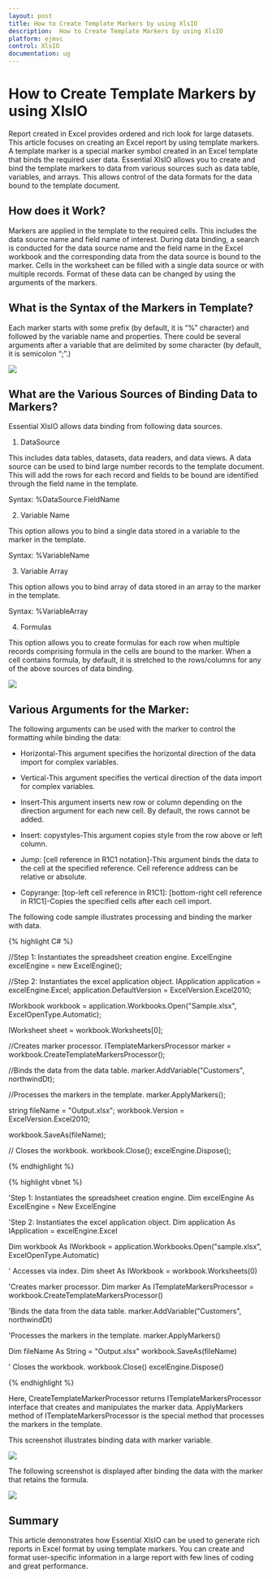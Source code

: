 ```yaml
---
layout: post
title: How to Create Template Markers by using XlsIO 
description:  How to Create Template Markers by using XlsIO
platform: ejmvc
control: XlsIO	
documentation: ug
---
```


# How to Create Template Markers by using XlsIO

Report created in Excel provides ordered and rich look for large datasets. This article focuses on creating an Excel report by using template markers. A template marker is a special marker symbol created in an Excel template that binds the required user data. Essential XlsIO allows you to create and bind the template markers to data from various sources such as data table, variables, and arrays. This allows control of the data formats for the data bound to the template document.

## How does it Work?

Markers are applied in the template to the required cells. This includes the data source name and field name of interest. During data binding, a search is conducted for the data source name and the field name in the Excel workbook and the corresponding data from the data source is bound to the marker. Cells in the worksheet can be filled with a single data source or with multiple records. Format of these data can be changed by using the arguments of the markers.

## What is the Syntax of the Markers in Template?

Each marker starts with some prefix (by default, it is “%” character) and followed by the variable name and properties. There could be several arguments after a variable that are delimited by some character (by default, it is semicolon “;”.)


![](FAQ_images/FAQ_img3.png)

## What are the Various Sources of Binding Data to Markers?

Essential XlsIO allows data binding from following data sources.

1. DataSource

This includes data tables, datasets, data readers, and data views. A data source can be used to bind large number records to the template document. This will add the rows for each record and fields to be bound are identified through the field name in the template.

Syntax: %DataSource.FieldName

2. Variable Name

This option allows you to bind a single data stored in a variable to the marker in the template.

Syntax: %VariableName

3. Variable Array

This option allows you to bind array of data stored in an array to the marker in the template.

Syntax: %VariableArray

4. Formulas

This option allows you to create formulas for each row when multiple records comprising formula in the cells are bound to the marker. When a cell contains formula, by default, it is stretched to the rows/columns for any of the above sources of data binding.

 
![](FAQ_images/FAQ_img4.png)

## Various Arguments for the Marker:

The following arguments can be used with the marker to control the formatting while binding the data:

* Horizontal-This argument specifies the horizontal direction of the data import for complex variables.

* Vertical-This argument specifies the vertical direction of the data import for complex variables.

* Insert-This argument inserts new row or column depending on the direction argument for each new cell. By default, the rows cannot be added.

* Insert: copystyles-This argument copies style from the row above or left column.

* Jump: [cell reference in R1C1 notation]-This argument binds the data to the cell at the specified reference. Cell reference address can be relative or absolute.

* Copyrange: [top-left cell reference in R1C1]: [bottom-right cell reference in R1C1]-Copies the specified cells after each cell import.

The following code sample illustrates processing and binding the marker with data.

{% highlight C# %}


//Step 1: Instantiates the spreadsheet creation engine.
ExcelEngine excelEngine = new ExcelEngine();

//Step 2: Instantiates the excel application object.
IApplication application = excelEngine.Excel;
application.DefaultVersion = ExcelVersion.Excel2010;
 
IWorkbook workbook = application.Workbooks.Open("Sample.xlsx", ExcelOpenType.Automatic);
 
IWorksheet sheet = workbook.Worksheets[0];
 
//Creates marker processor.
ITemplateMarkersProcessor marker = workbook.CreateTemplateMarkersProcessor();
 
//Binds the data from the data table.
marker.AddVariable("Customers", northwindDt);
 
//Processes the markers in the template.
marker.ApplyMarkers();
 
string fileName = "Output.xlsx";
workbook.Version = ExcelVersion.Excel2010;
 
workbook.SaveAs(fileName);
 
// Closes the workbook.
workbook.Close();
excelEngine.Dispose();        

{% endhighlight %}

{% highlight vbnet %}

'Step 1: Instantiates the spreadsheet creation engine.
Dim excelEngine As ExcelEngine = New ExcelEngine
 
'Step 2: Instantiates the excel application object.
Dim application As IApplication = excelEngine.Excel
 
Dim workbook As IWorkbook = application.Workbooks.Open("sample.xlsx", ExcelOpenType.Automatic)
 
' Accesses via index.
Dim sheet As IWorkbook = workbook.Worksheets(0)
 
'Creates marker processor.
Dim marker As ITemplateMarkersProcessor = workbook.CreateTemplateMarkersProcessor()
 
'Binds the data from the data table.
marker.AddVariable("Customers", northwindDt)
 
'Processes the markers in the template.
marker.ApplyMarkers()
 
Dim fileName As String = "Output.xlsx"
workbook.SaveAs(fileName)
 
' Closes the workbook.
workbook.Close()
excelEngine.Dispose()

{% endhighlight %}

Here, CreateTemplateMarkerProcessor returns ITemplateMarkersProcessor interface that creates and manipulates the marker data. ApplyMarkers method of ITemplateMarkersProcessor is the special method that processes the markers in the template.

This screenshot illustrates binding data with marker variable.


![](FAQ_images/FAQ_img5.png)

The following screenshot is displayed after binding the data with the marker that retains the formula.

 
![](FAQ_images/FAQ_img6.png)

## Summary

This article demonstrates how Essential XlsIO can be used to generate rich reports in Excel format by using template markers. You can create and format user-specific information in a large report with few lines of coding and great performance.